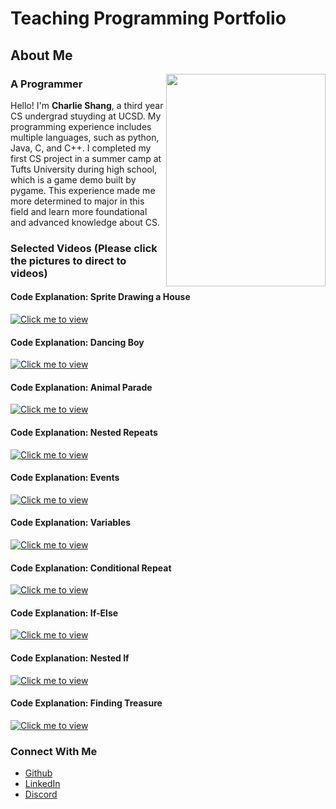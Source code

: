 # Teaching Programming Portfolio

## About Me

<img src="https://github.com/Char1iee/Teaching-Programming-Portfolio/assets/47782807/fba1425d-36ff-4925-9449-96ae6f4d0422" align="right" width="255" height="340"/>

### A Programmer

Hello! I'm **Charlie Shang**, a third year CS undergrad stuyding at UCSD. My programming experience includes multiple languages, such as python, Java, C, and C++. I completed my first CS project in a summer camp at Tufts University during high school, which is a game demo built by pygame. This experience made me more determined to major in this field and learn more foundational and advanced knowledge about CS.

### Selected Videos (Please click the pictures to direct to videos)
#### Code Explanation: Sprite Drawing a House

[![Click me to view](https://github.com/Char1iee/Teaching-Programming-Portfolio/assets/47782807/b74795ac-9453-4cbb-88da-107380d19694)](https://youtu.be/jYFIXUUsHNU)

#### Code Explanation: Dancing Boy

[![Click me to view](https://github.com/Char1iee/Teaching-Programming-Portfolio/assets/47782807/c9e1a820-f584-49a9-8244-733e266355c9)](https://youtu.be/FP7E0DGVJRA)

#### Code Explanation: Animal Parade

[![Click me to view](https://github.com/Char1iee/Teaching-Programming-Portfolio/assets/47782807/ebc7bdf0-c48d-400e-b606-c89ebe06358e)](https://youtu.be/gG7t2axOGD0)

#### Code Explanation: Nested Repeats
[![Click me to view](https://github.com/Char1iee/Teaching-Programming-Portfolio/assets/47782807/caff03fe-8d3e-441a-a4eb-dd73b28aeefd)](https://youtu.be/jSt0bPeAQGk)

#### Code Explanation: Events
[![Click me to view](https://github.com/Char1iee/Teaching-Programming-Portfolio/assets/47782807/5d6bca6e-d293-456d-b51d-49acbb49bec4)](https://youtu.be/awbyHNHSdEE)

#### Code Explanation: Variables
[![Click me to view](https://github.com/Char1iee/Teaching-Programming-Portfolio/assets/47782807/85458dcd-72b2-4a89-8e52-d379ff4752e4)](https://youtu.be/YzmjIhGIw3A)

#### Code Explanation: Conditional Repeat
[![Click me to view](https://github.com/user-attachments/assets/e27286be-264b-4806-b168-7665a5567c79)](https://youtu.be/GRHv5L6oLq0)

#### Code Explanation: If-Else
[![Click me to view](https://github.com/user-attachments/assets/3b29f71f-2856-452c-94a2-ee3c4d99f9a7)](https://youtu.be/KUDV66WxHEk)

#### Code Explanation: Nested If
[![Click me to view](https://github.com/user-attachments/assets/6008adc3-9cab-48c5-8db9-99d33a326ed7)](https://youtu.be/K5v8H6srhBQ)

#### Code Explanation: Finding Treasure
[![Click me to view](https://github.com/user-attachments/assets/f773a0e9-1916-4785-82ff-497d72f7ccba)](https://youtu.be/qWjBPlPz8xI)


### Connect With Me
- [Github](https://github.com/Char1iee)
- [LinkedIn](https://www.linkedin.com/in/charlie-shang1/)
- [Discord](https://discordapp.com/users/889231125132759130)
